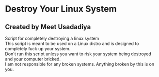 # Destroy Your Linux System
## Created by Meet Usadadiya
Script for completely destroying a linux system  
This script is meant to be used on a Linux distro and is designed to completely fuck up your system.  
Don't run this script unless you want to risk your system being destroyed and your computer bricked.  
I am not responsible for any broken systems. Anything broken by this is on you.
